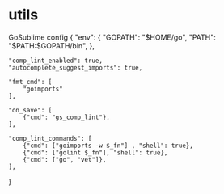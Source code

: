 # utils
GoSublime config
{
    "env": {
        "GOPATH": "$HOME/go",
        "PATH": "$PATH:$GOPATH/bin",
    },

    "comp_lint_enabled": true,
    "autocomplete_suggest_imports": true,

    "fmt_cmd": [
        "goimports"
    ],

    "on_save": [
        {"cmd": "gs_comp_lint"},
    ],

    "comp_lint_commands": [
        {"cmd": ["goimports -w $_fn"] , "shell": true},
        {"cmd": ["golint $_fn"], "shell": true},
        {"cmd": ["go", "vet"]},
    ],
}